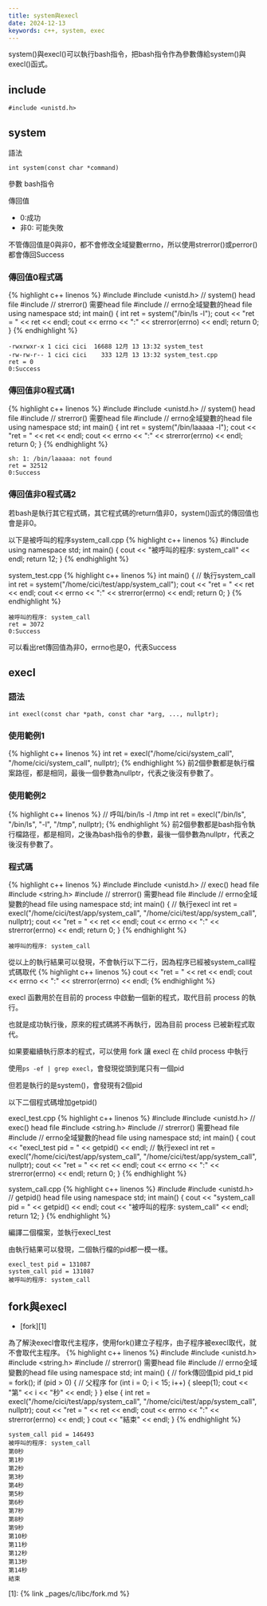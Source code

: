 ```yaml
---
title: system與execl
date: 2024-12-13
keywords: c++, system, exec
---
```


system()與execl()可以執行bash指令，把bash指令作為參數傳給system()與execl()函式。

## include
```
#include <unistd.h> 
```

## system

語法
```
int system(const char *command)
```

參數 bash指令

傳回值

- 0:成功
- 非0: 可能失敗

不管傳回值是0與非0，都不會修改全域變數errno，所以使用strerror()或perror()都會傳回Success

### 傳回值0程式碼
{% highlight c++ linenos %}
#include <iostream>
#include <unistd.h>  // system() head file
#include <cstring>   // strerror() 需要head file
#include <cerrno>    // errno全域變數的head file
using namespace std;
int main() {
  int ret = system("/bin/ls -l");
  cout << "ret = " << ret << endl;
  cout << errno << ":" << strerror(errno) << endl;
  return 0;
}
{% endhighlight %}
```
-rwxrwxr-x 1 cici cici  16688 12月 13 13:32 system_test
-rw-rw-r-- 1 cici cici    333 12月 13 13:32 system_test.cpp
ret = 0
0:Success
```

### 傳回值非0程式碼1

{% highlight c++ linenos %}
#include <iostream>
#include <unistd.h>  // system() head file
#include <cstring>   // strerror() 需要head file
#include <cerrno>    // errno全域變數的head file
using namespace std;
int main() {
  int ret = system("/bin/laaaaa -l");
  cout << "ret = " << ret << endl;
  cout << errno << ":" << strerror(errno) << endl;
  return 0;
}
{% endhighlight %}
```
sh: 1: /bin/laaaaa: not found
ret = 32512
0:Success
```

### 傳回值非0程式碼2

若bash是執行其它程式碼，其它程式碼的return值非0，system()函式的傳回值也會是非0。

以下是被呼叫的程序system_call.cpp
{% highlight c++ linenos %}
#include <iostream>
using namespace std;
int main() {
  cout << "被呼叫的程序: system_call" << endl;
  return 12;
} 
{% endhighlight %}

system_test.cpp
{% highlight c++ linenos %}
int main() {
  // 執行system_call
  int ret = system("/home/cici/test/app/system_call");
  cout << "ret = " << ret << endl;
  cout << errno << ":" << strerror(errno) << endl;
  return 0;
}
{% endhighlight %}

```
被呼叫的程序: system_call
ret = 3072
0:Success
```

可以看出ret傳回值為非0，errno也是0，代表Success

## execl

### 語法
```
int execl(const char *path, const char *arg, ..., nullptr);
```

### 使用範例1
{% highlight c++ linenos %}
int ret = execl("/home/cici/system_call", "/home/cici/system_call", nullptr);
{% endhighlight %}
前2個參數都是執行檔案路徑，都是相同，最後一個參數為nullptr，代表之後沒有參數了。

### 使用範例2
{% highlight c++ linenos %}
// 呼叫/bin/ls -l /tmp
int ret = execl("/bin/ls", "/bin/ls", "-l", "/tmp", nullptr);
{% endhighlight %}
前2個參數都是bash指令執行檔路徑，都是相同，之後為bash指令的參數，最後一個參數為nullptr，代表之後沒有參數了。

### 程式碼
{% highlight c++ linenos %}
#include <iostream>
#include <unistd.h>  // exec() head file
#include <string.h>
#include <cstring>   // strerror() 需要head file
#include <cerrno>    // errno全域變數的head file
using namespace std;
int main() {
  // 執行execl
  int ret = execl("/home/cici/test/app/system_call", "/home/cici/test/app/system_call", nullptr);
  cout << "ret = " << ret << endl;
  cout << errno << ":" << strerror(errno) << endl;
  return 0;
}
{% endhighlight %}
```
被呼叫的程序: system_call
```

從以上的執行結果可以發現，不會執行以下二行，因為程序已經被system_call程式碼取代
{% highlight c++ linenos %}
  cout << "ret = " << ret << endl;
  cout << errno << ":" << strerror(errno) << endl;
{% endhighlight %}

execl 函數用於在目前的 process 中啟動一個新的程式，取代目前 process 的執行。

也就是成功執行後，原來的程式碼將不再執行，因為目前 process 已被新程式取代。

如果要繼續執行原本的程式，可以使用 fork 讓 execl 在 child process 中執行

使用`ps -ef | grep execl`，會發現從頭到尾只有一個pid

但若是執行的是system()，會發現有2個pid

以下二個程式碼增加getpid()

execl_test.cpp
{% highlight c++ linenos %}
#include <iostream>
#include <unistd.h>  // exec() head file
#include <string.h>
#include <cstring>   // strerror() 需要head file
#include <cerrno>    // errno全域變數的head file
using namespace std;
int main() {
  cout << "execl_test pid = " << getpid() << endl;
  // 執行execl
  int ret = execl("/home/cici/test/app/system_call", "/home/cici/test/app/system_call", nullptr);
  cout << "ret = " << ret << endl;
  cout << errno << ":" << strerror(errno) << endl;
  return 0;
}
{% endhighlight %}

system_call.cpp
{% highlight c++ linenos %}
#include <iostream>
#include <unistd.h>  // getpid() head file
using namespace std;
int main() {
  cout << "system_call pid = " << getpid() << endl;
  cout << "被呼叫的程序: system_call" << endl;
  return 12;
}
{% endhighlight %}

編譯二個檔案，並執行execl_test

由執行結果可以發現，二個執行檔的pid都一模一樣。
```
execl_test pid = 131087
system_call pid = 131087
被呼叫的程序: system_call
```

## fork與execl

- [fork][1]

為了解決execl會取代主程序，使用fork()建立子程序，由子程序被execl取代，就不會取代主程序。
{% highlight c++ linenos %}
#include <iostream>
#include <unistd.h>
#include <string.h>
#include <cstring>   // strerror() 需要head file
#include <cerrno>    // errno全域變數的head file
using namespace std;
int main() {
  // fork傳回值pid
  pid_t pid = fork();
  if (pid > 0) {
    // 父程序
    for (int i = 0; i < 15; i++) {
      sleep(1);
      cout << "第" << i << "秒" << endl;
    }
  } else {
    int ret = execl("/home/cici/test/app/system_call", "/home/cici/test/app/system_call", nullptr);
    cout << "ret = " << ret << endl;
    cout << errno << ":" << strerror(errno) << endl;
  }
  cout << "結束" << endl;
}
{% endhighlight %}
```
system_call pid = 146493
被呼叫的程序: system_call
第0秒
第1秒
第2秒
第3秒
第4秒
第5秒
第6秒
第7秒
第8秒
第9秒
第10秒
第11秒
第12秒
第13秒
第14秒
結束
```

[1]: {% link _pages/c/libc/fork.md %}